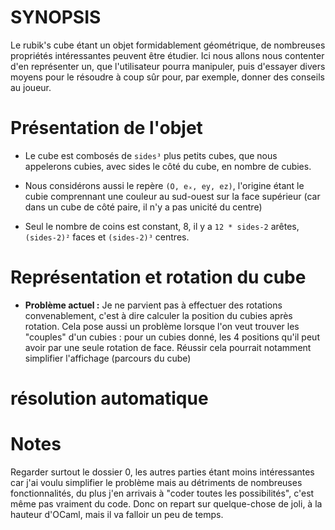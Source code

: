 # SYNOPSIS
Le rubik's cube étant un objet formidablement géométrique, de nombreuses propriétés intéressantes peuvent être étudier.
Ici nous allons nous contenter d'en représenter un, que l'utilisateur pourra manipuler, puis d'essayer divers moyens pour le résoudre à coup sûr pour, par exemple, donner des conseils au joueur. 

# Présentation de l'objet 
* Le cube est combosés de `sides³` plus petits cubes, que nous appelerons cubies, avec sides le côté du cube, en nombre de cubies.
* Nous considérons aussi le repère `(O, eₓ, ey, ez)`, l'origine étant le cubie comprennant une couleur au sud-ouest sur la face supérieur (car dans un cube de côté paire, il n'y a pas unicité du centre)

* Seul le nombre de coins est constant, 8, il y a `12 * sides-2` arêtes, `(sides-2)²` faces et `(sides-2)³` centres.

# Représentation et rotation du cube


* __Problème actuel :__
Je ne parvient pas à effectuer des rotations convenablement, c'est à dire calculer la position du cubies après rotation.
Cela pose aussi un problème lorsque l'on veut trouver les "couples" d'un cubies : pour un cubies donné, les 4 positions qu'il peut avoir par une seule rotation de face.
Réussir cela pourrait notamment simplifier l'affichage (parcours du cube)
# résolution automatique

# Notes 
Regarder surtout le dossier 0, les autres parties étant moins intéressantes car j'ai voulu simplifier le problème mais au détriments de nombreuses fonctionnalités, du plus j'en arrivais à "coder toutes les possibilités", c'est même pas vraiment du code.
Donc on repart sur quelque-chose de joli, à la hauteur d'OCaml, mais il va falloir un peu de temps.


